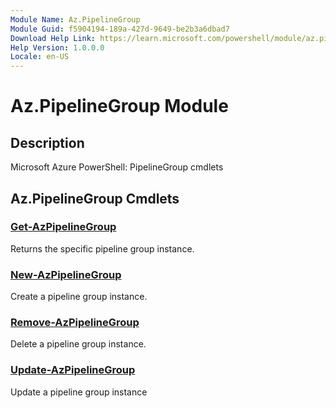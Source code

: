 ```yaml
---
Module Name: Az.PipelineGroup
Module Guid: f5904194-189a-427d-9649-be2b3a6dbad7
Download Help Link: https://learn.microsoft.com/powershell/module/az.pipelinegroup
Help Version: 1.0.0.0
Locale: en-US
---
```


# Az.PipelineGroup Module
## Description
Microsoft Azure PowerShell: PipelineGroup cmdlets

## Az.PipelineGroup Cmdlets
### [Get-AzPipelineGroup](Get-AzPipelineGroup.md)
Returns the specific pipeline group instance.

### [New-AzPipelineGroup](New-AzPipelineGroup.md)
Create a pipeline group instance.

### [Remove-AzPipelineGroup](Remove-AzPipelineGroup.md)
Delete a pipeline group instance.

### [Update-AzPipelineGroup](Update-AzPipelineGroup.md)
Update a pipeline group instance

